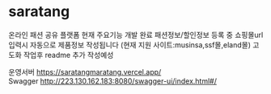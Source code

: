 # saratang
온라인 패션 공유 플랫폼
현재 주요기능 개발 완료
패션정보/할인정보 등록 중 쇼핑몰url 입력시 자동으로 제품정보 작성됩니다 (현재 지원 사이트:musinsa,ssf몰,eland몰)
고도화 작업후 readme 추가 작성예성

운영서버
https://saratangmaratang.vercel.app/
<br>
Swagger
http://223.130.162.183:8080/swagger-ui/index.html#/
